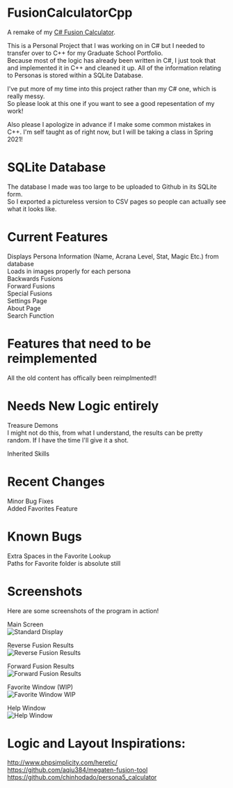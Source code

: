 # FusionCalculatorCpp
A remake of my [C# Fusion Calculator](https://github.com/PierreT12/FusionCalcCSharpRedux).

This is a Personal Project that I was working on in C# but I needed to transfer over to C++ for my Graduate School Portfolio.  
Because most of the logic has already been written in C#, I just took that and implemented it in C++ and cleaned it up. All of the information relating to Personas is stored within a SQLite Database.  

I've put more of my time into this project rather than my C# one, which is really messy.  
So please look at this one if you want to see a good repesentation of my work!      

Also please I apologize in advance if I make some common mistakes in C++. I'm self taught as of right now, but I will be taking a class in Spring 2021!  

# SQLite Database
The database I made was too large to be uploaded to Github in its SQLite form.  
So I exported a pictureless version to CSV pages so people can actually see what it looks like.  

# Current Features

Displays Persona Information (Name, Acrana Level, Stat, Magic Etc.) from database  
Loads in images properly for each persona  
Backwards Fusions  
Forward Fusions  
Special Fusions  
Settings Page  
About Page  
Search Function

# Features that need to be reimplemented
All the old content has offically been reimplmented!!  


# Needs New Logic entirely
   
Treasure Demons  
I might not do this, from what I understand, the results can be pretty random. If I have the time I'll give it a shot.  
  
Inherited Skills  

# Recent Changes    
Minor Bug Fixes  
Added Favorites Feature

# Known Bugs 
Extra Spaces in the Favorite Lookup  
Paths for Favorite folder is absolute still  

# Screenshots

Here are some screenshots of the program in action!   
  


Main Screen    
![Standard Display](https://user-images.githubusercontent.com/65751650/107161387-6b257980-696a-11eb-9bdc-75d870c2a577.PNG)  


Reverse Fusion Results   
![Reverse Fusion Results](https://user-images.githubusercontent.com/65751650/107161396-7aa4c280-696a-11eb-93cf-f82769912bd2.PNG)  


Forward Fusion Results  
![Forward Fusion Results](https://user-images.githubusercontent.com/65751650/107161403-8a240b80-696a-11eb-9758-cdcae531f3fe.PNG)  



Favorite Window (WIP)   
![Favorite Window WIP](https://user-images.githubusercontent.com/65751650/107161412-97d99100-696a-11eb-8020-c8631b20db34.PNG)  


Help Window   
![Help Window](https://user-images.githubusercontent.com/65751650/107161423-a7f17080-696a-11eb-806a-25aadcf63e1c.PNG)   



# Logic and Layout Inspirations:

http://www.phpsimplicity.com/heretic/  
https://github.com/aqiu384/megaten-fusion-tool  
https://github.com/chinhodado/persona5_calculator  

